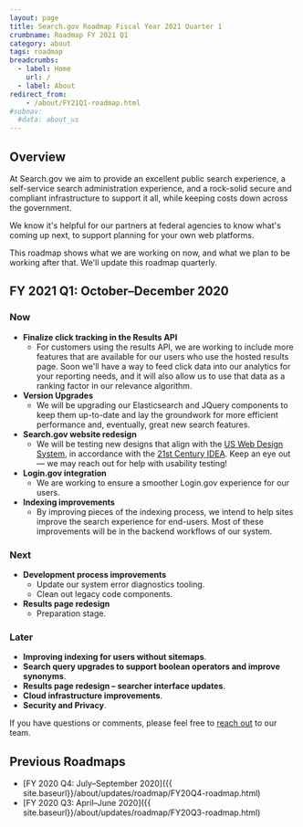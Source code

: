 ```yaml
---
layout: page
title: Search.gov Roadmap Fiscal Year 2021 Quarter 1
crumbname: Roadmap FY 2021 Q1
category: about
tags: roadmap
breadcrumbs:
  - label: Home
    url: /
  - label: About
redirect_from:
    - /about/FY21Q1-roadmap.html
#subnav:
  #data: about_us
---
```


## Overview

At Search.gov we aim to provide an excellent public search experience, a self-service search administration experience, and a rock-solid secure and compliant infrastructure to support it all, while keeping costs down across the government.

We know it's helpful for our partners at federal agencies to know what's coming up next, to support planning for your own web platforms. 

This roadmap shows what we are working on now, and what we plan to be working after that. We'll update this roadmap quarterly.


## FY 2021 Q1: October&ndash;December 2020

### Now

* **Finalize click tracking in the Results API**
  * For customers using the results API, we are working to include more features that are available for our users who use the hosted results page. Soon we'll have a way to feed click data into our analytics for your reporting needs, and it will also allow us to use that data as a ranking factor in our relevance algorithm.
* **Version Upgrades**
  * We will be upgrading our Elasticsearch and JQuery components to keep them up-to-date and lay the groundwork for more efficient performance and, eventually, great new search features.
* **Search.gov website redesign**
  * We will be testing new designs that align with the [US Web Design System](https://designsystem.digital.gov/), in accordance with the [21st Century IDEA](https://digital.gov/resources/21st-century-integrated-digital-experience-act/). Keep an eye out &mdash; we may reach out for help with usability testing!
* **Login.gov integration**
  * We are working to ensure a smoother Login.gov experience for our users.
* **Indexing improvements**
  * By improving pieces of the indexing process, we intend to help sites improve the search experience for end-users. Most of these improvements will be in the backend workflows of our system.

### Next

* **Development process improvements**
  * Update our system error diagnostics tooling.
  * Clean out legacy code components.
* **Results page redesign**
  * Preparation stage.

### Later

* **Improving indexing for users without sitemaps**.
* **Search query upgrades to support boolean operators and improve synonyms**.
* **Results page redesign &ndash; searcher interface updates**.
* **Cloud infrastructure improvements**.
* **Security and Privacy**.

If you have questions or comments, please feel free to [reach out](mailto:search@gsa.gov) to our team.

## Previous Roadmaps

* [FY 2020 Q4: July&ndash;September 2020]({{ site.baseurl}}/about/updates/roadmap/FY20Q4-roadmap.html)
* [FY 2020 Q3: April&ndash;June 2020]({{ site.baseurl}}/about/updates/roadmap/FY20Q3-roadmap.html)